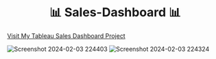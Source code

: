 <h1 align="center"> 📊 Sales-Dashboard 📊</h1>

<a href="https://public.tableau.com/app/profile/manish.gupta1858/viz/SalesDashboard_17013445474010/SalesDashboard">Visit My Tableau Sales Dashboard Project</a>

![Screenshot 2024-02-03 224403](https://github.com/Manish7272/Sales-Dashboard/assets/71213166/d5f2225f-628f-410e-8585-c2d323dd6405)
![Screenshot 2024-02-03 224324](https://github.com/Manish7272/Sales-Dashboard/assets/71213166/8e40f38d-1045-4981-b472-fe6538625315)
